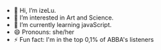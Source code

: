 - 👋 Hi, I’m izeLu.
- 👀 I’m interested in Art and Science.
- 🌱 I’m currently learning javaScript.
- 😄 Pronouns: she/her
- ⚡ Fun fact: I'm in the top 0,1% of ABBA's listeners

<!---
Nivea-izeLu/Nivea-izeLu is a ✨ special ✨ repository because its `README.md` (this file) appears on your GitHub profile.
You can click the Preview link to take a look at your changes.
--->

